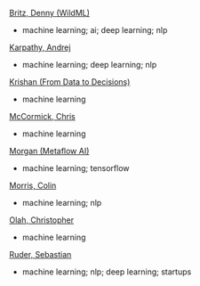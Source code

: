[Britz, Denny (WildML)](http://www.wildml.com)
- machine learning; ai; deep learning; nlp

[Karpathy, Andrej](http://karpathy.github.io)
- machine learning; deep learning; nlp

[Krishan (From Data to Decisions)](https://iksinc.wordpress.com/)
- machine learning

[McCormick, Chris](http://mccormickml.com/)
- machine learning

[Morgan (Metaflow AI)](https://blog.metaflow.fr/@morgangiraud)
- machine learning; tensorflow

[Morris, Colin](http://colinmorris.github.io/blog/)
- machine learning; nlp

[Olah, Christopher](http://colah.github.io/about.html)
- machine learning

[Ruder, Sebastian](http://sebastianruder.com)
- machine learning; nlp; deep learning; startups
